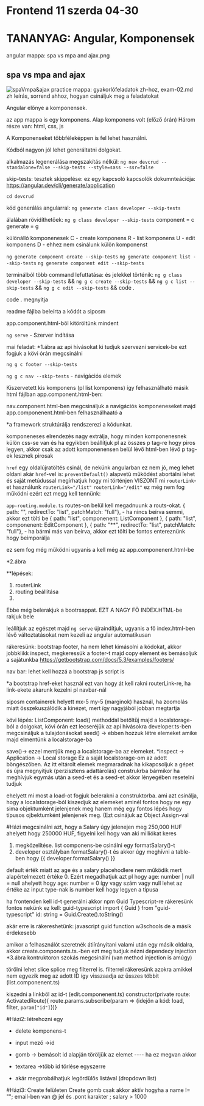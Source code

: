 # Frontend 11 szerda 04-30
# TANANYAG: Angular, Komponensek

angular mappa: spa vs mpa and ajax.png

## spa vs mpa and ajax
 ![spaVmpa&ajax](vscode-vfs://github%2B7b2276223a312c22726566223a7b2274797065223a342c226964223a226d61696e227d7d/oli-tolnai/Frontend-bprof/f%C3%A9l%C3%A9vM%C3%A1sodikFele/04-30_Frontend_11_szerda/angular/spa-vs-mpa-and-ajax.png)
practice mappa: gyakorlófeladatok zh-hoz, exam-02.md zh leírás, sorrend ahhoz, hogyan csináljuk meg a feladatokat

Angular előnye a komponensek.

az app mappa is  egy komponens. Alap komponens volt (előző órán) Három része van: html, css, js

A Komponenseket többféleképpen is fel lehet használni.

Kódból nagyon jól lehet generáltatni dolgokat. 


alkalmazás legenerálása megszakítás nélkül:
`ng new devcrud --standalone=false --skip-tests --style=sass --ssr=false`

skip-tests: tesztek skippelése: ez egy kapcsoló
kapcsolók dokumnteációja: https://angular.dev/cli/generate/application

`cd devcrud`

kód generálás angularral: 
`ng generate class developer --skip-tests`

álalában rövidíthetőek:
`ng g class developer --skip-tests`
component = c
generate = g


különálló komponenesek
C - create komponens
R - list komponens
U - edit komponens
D - ehhez nem csinálunk külön komponenst

`ng generate component create --skip-tests`
`ng generate component list --skip-tests`
`ng generate component edit --skip-tests`

terminálból több command lefuttatása:
és jelekkel történik:
`ng g class developer --skip-tests` && `ng g c create --skip-tests` && `ng g c list --skip-tests` && `ng g c edit --skip-tests` && code .

code . megnyitja

readme fájlba beleírta a kódót a siposm


app.component.html-ből kitöröltünk mindent

`ng serve` - Szerver indítása

mai feladat:
*1.ábra
az api hívásokat ki tudjuk szervezni servicek-be ezt fogjuk a kövi órán megcsinálni


`ng g c footer --skip-tests`

`ng g c nav --skip-tests` - navigációs elemek


Kiszervetett kis komponens (pl list komponens) így felhasználható másik html fájlban
app.component.html-ben: <app-list></app-list>

nav.component.html-ben megcsináljuk a navigációs komponeneseket
majd app.componenent.html-ben felhasználhaató a <app-nav></app-nav>


*a framework struktúrálja rendszerezi a kódunkat.

komponeneses elrendezés nagy extrálja, hogy minden komponenesnek külön css-se van és ha egyikben beállítjuk pl az összes p tag-re hogy piros legyen, akkor csak az adott komponenensen belül lévő html-ben lévő p tag-ek lesznek pirosak


`href` egy oldalújratöltés csinál, de nekünk angularban ez nem jó, meg lehet oldani akár `href`-vel is: `preventDefault()` alapvetű működést abortálni lehet és saját metúdussal megírhatjuk hogy mi történjen 
VISZONT mi `routerLink`-et használunk
`routerLink="/list"`
`routerLink="/edit"`
ez még nem fog működni ezért ezt megg kell tennünk:

`app-routing.module.ts`
routes-on belül kell megadnuunk a routs-okat.
{ path: "", redirectTo: "list", patchMatch: "full"}, - ha nincs beírva semmi, akkor ezt tölti be
{ path: "list", componenent: ListComponent },
{ path: "list", componenent: EditComponent },
{ path: "**", redirectTo: "list", patchMatch: "full"}, - ha bármi más van beírva, akkor ezt tölti be
fontos entereznünk hogy beimporálja

ez sem fog még működni ugyanis a  <router-outlet></router-outlet> kell még az app.componenent.html-be

*2.ábra

**lépések:
1. routerLink
2. routing beállítása
3. <router-outlet>


Ebbe még belerakjuk a bootrsappat.
EZT A NAGY FŐ INDEX.HTML-be rakjuk bele

leállítjuk az egészet majd `ng serve` újraindítjuk, ugyanis a fő index.html-ben lévő változtatásokat nem kezeli az angular automatikusan

rákeresünk: bootstrap footer, ha nem lehet kimásolni a kódokat, akkor jobbklikk inspect, megkeressük a footer-t majd copy element és bemásoljuk a sajátunkba
https://getbootstrap.com/docs/5.3/examples/footers/

nav bar: lehet kell hozzá a bootstrap js script is

*a bootstrap href-eket használ ezt van hogy át kell rakni routerLink-re, ha link-ekete akarunk kezelni pl navbar-nál 


siposm containerek helyett mx-5 my-5 (marginok) használ, ha zoomolás miatt összekuszálódik a kinézet, mert így nagyjából jobban megtartja



kövi lépés: ListComponent:
load() methoddal betöltüj majd a localstorage-ból a dolgokat, kövi órán ezt lecseréjük az api hívásokra
developer.ts-ben megcsináljuk a tulajdonásokat
seed() -> ebben hozzuk létre elemeket amike majd elmentünk a localstorage-ba

save()-> ezzel mentjük meg a localstorage-ba az elemeket.
*inspect -> Application -> Local storage
Ez a saját localstorage-om az adott böngészőben. Az itt eltárolt elemek megmaradnak ha kikapcsoljuk a gépet és újra megnyitjuk (perzisztens adattárolás)
construkrba bármikor ha meghívjuk egymás után a seed-et és a seed-et akkor lényegében resetelni tudjuk

ehelyett mi most a load-ot fogjuk belerakni a construktorba. ami azt csinálja, hogy a localstorage-ból kiszedjuk az elemeket
aminél fontos hogy ne egy sima objektumként jelenjenek meg hanem még egy fontos lépés hogy típusos ojbektumként jelenjenek meg. (Ezt csinájuk az Object.Assign-val





#Házi megcsinálni azt, hogy a Salary úgy jelenejen meg 250,000 HUF ahelyett hogy 250000 HUF, figyelni kell hogy van aki milliókat keres 
1. megközelítése. list componens-be csinálni egy formatSalary()-t
2. developer osztályban formatSalary()-t és akkor úgy meghívni a table-ben hogy {{ developer.formatSalary() }}

default érték miatt az age és a salary placehodlere nem működik mert alapértelmezett értéke 0. Ezért megadhatjuk azt pl hogy age: number | null = null ahelyett hogy age: number = 0
így vagy szám vagy null lehet az értéke
az input type-nak is number kell hogy legyen a típusa

ha frontenden kell id-t generálni akkor
npm Guid Typescript-re rákeresünk
fontos nekünk ez kell: guid-typescript
import { Guid } from "guid-typescript"
id: string = Guid.Create().toString()

akár erre is rákereshetünk:
javascript guid function w3schools
de a másik érdekesebb


amikor a felhasználót szeretnék átiírányítani valami után egy másik oldalra, akkor create.components.ts.-ben ezt meg tudjuk nézni
dependecy injection *3.ábra
kontruktoron szokás megcsinálni
(van method injection is amúgy)


törölni lehet slice splice meg filterrel is. 
filterrel rákeresünk azokra amikkel nem egyezik meg az adott ID így visszaadja az üsszes többit  (list.componenent.ts)


kiszedni a linkből az id-t (edit.componenent.ts)
constructor(private route: ActivatedRoute){
route.params.subscribe(param => {idejön a kód: load, filter, `param["id"]`})}


#Házi2:  létrehozni egy 
- delete komponens-t
- input mező ->id
- gomb -> bemásolt id alapján töröljük az elemet
---- ha ez megvan akkor
- textarea ->több id törlése egyszerre

- akár megprobálhatjuk legördülős listával (dropdown list)

#Házi3: Create felületen
Create gomb csak akkor aktív hogyha a name != ""; email-ben van @ jel és .pont karakter ; salary > 1000
 
